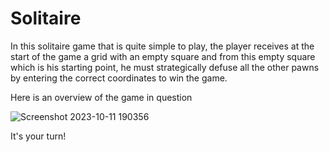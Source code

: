 # Solitaire


In this solitaire game that is quite simple to play, the player receives at the start of the game a grid with an empty square and from this empty square which is his starting point, he must strategically defuse all the other pawns by entering the correct coordinates to win the game.

Here is an overview of the game in question

![Screenshot 2023-10-11 190356](https://github.com/PradermN/Solitaire/assets/121096477/873dca6a-3c82-4c30-bfa8-dea61a5653d6)

It's your turn!
